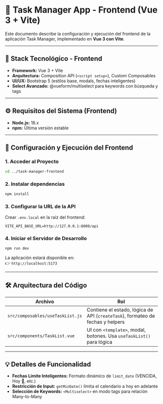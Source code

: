 # 📝 Task Manager App - Frontend (Vue 3 + Vite)

Este documento describe la configuración y ejecución del frontend de la aplicación Task Manager, implementado en **Vue 3 con Vite**.

---

## 🌟 Stack Tecnológico - Frontend

- **Framework:** Vue 3 + Vite
- **Arquitectura:** Composition API (`<script setup>`), Custom Composables  
- **UI/UX:** Bootstrap 5 (estilos base, modals, fechas inteligentes)  
- **Select Avanzado:** @vueform/multiselect para keywords con búsqueda y tags

---

## ⚙️ Requisitos del Sistema (Frontend)

- **Node.js:** 18.x  
- **npm:** Última versión estable

---

## 🚀 Configuración y Ejecución del Frontend

### 1. Acceder al Proyecto

```bash
cd ../task-manager-frontend
```

### 2. Instalar dependencias

```bash
npm install
```

### 3. Configurar la URL de la API

Crear `.env.local` en la raíz del frontend:

```env
VITE_API_BASE_URL=http://127.0.0.1:8000/api
```

### 4. Iniciar el Servidor de Desarrollo

```bash
npm run dev
```

La aplicación estará disponible en:  
👉 `http://localhost:5173`

---

## 🛠️ Arquitectura del Código

| Archivo | Rol |
|---------|-----|
| `src/composables/useTaskList.js` | Contiene el estado, lógica de API (`createTask`), formateo de fechas y helpers |
| `src/components/TaskList.vue` | UI con `<template>`, modal, botones. Usa `useTaskList()` para lógica |

---

## 💡 Detalles de Funcionalidad

- **Fechas Límite Inteligentes:** Formato dinámico de `limit_date` (VENCIDA, Hoy 🔴, etc.)  
- **Restricción de Input:** `getMinDate()` limita el calendario a hoy en adelante  
- **Selección de Keywords:** `<Multiselect>` en modo tags para relación Many-to-Many  
